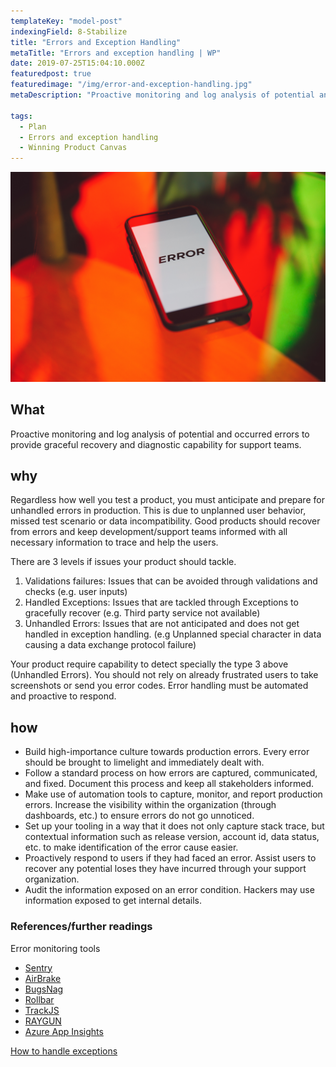 ```yaml
---
templateKey: "model-post"
indexingField: 8-Stabilize
title: "Errors and Exception Handling"
metaTitle: "Errors and exception handling | WP"
date: 2019-07-25T15:04:10.000Z
featuredpost: true
featuredimage: "/img/error-and-exception-handling.jpg"
metaDescription: "Proactive monitoring and log analysis of potential and occurred errors to provide graceful recovery and diagnostic capability for support teams."

tags:
  - Plan
  - Errors and exception handling
  - Winning Product Canvas
---
```


![flavor wheel](/img/error-and-exception-handling.jpg)

## What
Proactive monitoring and log analysis of potential and occurred errors to provide graceful recovery and diagnostic capability for support teams.

## why
Regardless how well you test a product, you must anticipate and prepare for unhandled errors in production. This is due to unplanned user behavior, missed test scenario or data incompatibility. Good products should recover from errors and keep development/support teams informed with all necessary information to trace and help the users.

There are 3 levels if issues your product should tackle.
1. Validations failures: Issues that can be avoided through validations and checks (e.g. user inputs)
2. Handled Exceptions: Issues that are tackled through Exceptions to gracefully recover (e.g. Third party service not available)
3. Unhandled Errors: Issues that are not anticipated and does not get handled in exception handling. (e.g Unplanned special character in data causing a data exchange protocol failure)

Your product require capability to detect specially the type 3 above (Unhandled Errors). You should not rely on already frustrated users to take screenshots or send you error codes. Error handling must be automated and proactive to respond. 


## how
- Build high-importance culture towards production errors. Every error should be brought to limelight and immediately dealt with. 
- Follow a standard process on how errors are captured, communicated, and fixed. Document this process and keep all stakeholders informed.
- Make use of automation tools to capture, monitor, and report production errors. Increase the visibility within the organization (through dashboards, etc.) to ensure errors do not go unnoticed. 
- Set up your tooling in a way that it does not only capture stack trace, but contextual information such as release version, account id, data status, etc. to make identification of the error cause easier.
- Proactively respond to users if they had faced an error. Assist users to recover any potential loses they have incurred through your support organization. 
- Audit the information exposed on an error condition. Hackers may use information exposed to get internal details.


### References/further readings
Error monitoring tools
 - [Sentry](https://sentry.io/)
 - [AirBrake](https://airbrake.io/)
 - [BugsNag](https://www.bugsnag.com/)
 - [Rollbar](https://rollbar.com/)
 - [TrackJS](https://trackjs.com/)
 - [RAYGUN](https://raygun.com/)
 - [Azure App Insights](https://docs.microsoft.com/en-us/azure/azure-monitor/app/app-insights-overview)

[How to handle exceptions](https://raygun.com/blog/errors-and-exceptions/)
